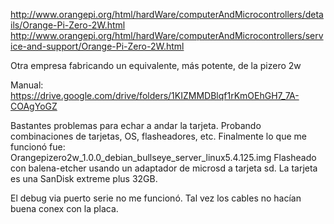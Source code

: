 http://www.orangepi.org/html/hardWare/computerAndMicrocontrollers/details/Orange-Pi-Zero-2W.html
http://www.orangepi.org/html/hardWare/computerAndMicrocontrollers/service-and-support/Orange-Pi-Zero-2W.html

Otra empresa fabricando un equivalente, más potente, de la pizero 2w

Manual: https://drive.google.com/drive/folders/1KIZMMDBlqf1rKmOEhGH7_7A-COAgYoGZ


Bastantes problemas para echar a andar la tarjeta. Probando combinaciones de tarjetas, OS, flasheadores, etc.
Finalmente lo que me funcionó fue:
Orangepizero2w_1.0.0_debian_bullseye_server_linux5.4.125.img
Flasheado con balena-etcher usando un adaptador de microsd a tarjeta sd.
La tarjeta es una SanDisk extreme plus 32GB.


El debug via puerto serie no me funcionó. Tal vez los cables no hacían buena conex con la placa.
